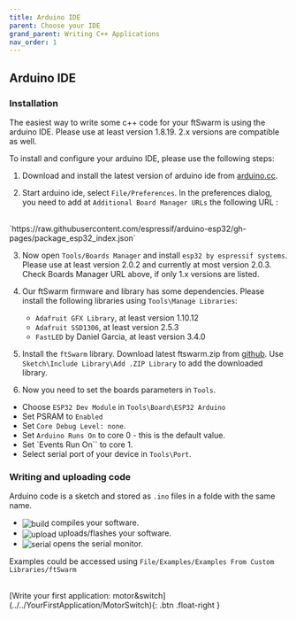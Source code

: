 ```yaml
---
title: Arduino IDE
parent: Choose your IDE
grand_parent: Writing C++ Applications
nav_order: 1
---
```

## Arduino IDE

### Installation

The easiest way to write some c++ code for your ftSwarm is using the arduino IDE. Please use at least version 1.8.19. 2.x versions are compatible as well.

To install and configure your arduino IDE, please use the following steps: 

1. Download and install the latest version of arduino ide from [arduino.cc](https://www.arduino.cc/en/software).

2. Start arduino ide, select `File/Preferences`. In the preferences dialog, you need to add at `Additional Board Manager URLs` the following URL :
<br>
`https://raw.githubusercontent.com/espressif/arduino-esp32/gh-pages/package_esp32_index.json`

3. Now open `Tools/Boards Manager` and install `esp32 by espressif systems`. Please use at least version 2.0.2 and currently at most version 2.0.3. Check Boards Manager URL above, if only 1.x versions are listed.

4. Our ftSwarm firmware and library has some dependencies. Please install the following libraries using `Tools\Manage Libraries`:
    - `Adafruit GFX Library`, at least version 1.10.12
	- `Adafruit SSD1306`, at least version 2.5.3
    - `FastLED` by Daniel Garcia, at least version 3.4.0
	
5. Install the `ftSwarm` library. Download latest ftswarm.zip from [github](https://github.com/elektrofuzzis/ftSwarm/releases). 
   Use `Sketch\Include Library\Add .ZIP Library` to add the downloaded library.

6. Now you need to set the boards parameters in `Tools`.
- Choose `ESP32 Dev Module` in `Tools\Board\ESP32 Arduino`
- Set PSRAM to `Enabled`
- Set `Core Debug Level: none`.
- Set `Arduino Runs On` to core 0 - this is the default value.
- Set `Events Run On`` to core 1.
- Select serial port of your device in `Tools\Port`.

 
### Writing and uploading code

Arduino code is a sketch and stored as `.ino` files in a folde with the same name.

<style>
img { vertical-align: middle;important! }
</style>

- ![build](../../../assets/img/arduino_compile.png) compiles your software.
- ![upload](../../../assets/img/arduino_upload.png) uploads/flashes your software.
- ![serial](../../../assets/img/arduino_serial.png) opens the serial monitor.

Examples could be accessed using `File/Examples/Examples From Custom Libraries/ftSwarm`

<br>
[Write your first application: motor&switch](../../YourFirstApplication/MotorSwitch){: .btn .float-right }
<br>
